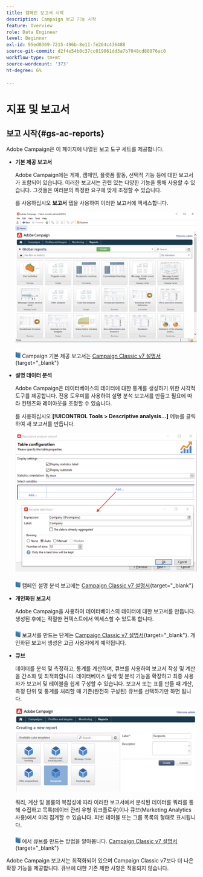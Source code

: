 ```yaml
---
title: 캠페인 보고서 시작
description: Campaign 보고 기능 시작
feature: Overview
role: Data Engineer
level: Beginner
exl-id: 95ed0369-7215-496b-8e11-fe264c436488
source-git-commit: d2f4e54b0c37cc019061dd3a7b7048cd80876ac0
workflow-type: tm+mt
source-wordcount: '373'
ht-degree: 6%

---
```


# 지표 및 보고서

## 보고 시작{#gs-ac-reports}

Adobe Campaign은 이 페이지에 나열된 보고 도구 세트를 제공합니다.

* **기본 제공 보고서**

   Adobe Campaign에는 게재, 캠페인, 플랫폼 활동, 선택적 기능 등에 대한 보고서가 포함되어 있습니다. 이러한 보고서는 관련 있는 다양한 기능을 통해 사용할 수 있습니다. 그것들은 여러분의 특정한 요구에 맞게 조정할 수 있습니다.

   를 사용하십시오 **보고서** 탭을 사용하여 이러한 보고서에 액세스합니다.

   ![](assets/built-in-reports.png)

   ![](../assets/do-not-localize/book.png) Campaign 기본 제공 보고서는 [Campaign Classic v7 설명서](https://experienceleague.adobe.com/docs/campaign-classic/using/reporting/accessing-built-in-reports/about-campaign-built-in-reports.html){target=&quot;_blank&quot;}

* **설명 데이터 분석**

   Adobe Campaign은 데이터베이스의 데이터에 대한 통계를 생성하기 위한 시각적 도구를 제공합니다. 전용 도우미를 사용하여 설명 분석 보고서를 만들고 필요에 따라 컨텐츠와 레이아웃을 조정할 수 있습니다.

   를 사용하십시오 **[!UICONTROL Tools > Descriptive analysis...]** 메뉴를 클릭하여 새 보고서를 만듭니다.

   ![](assets/desc-analysis-report.png)

   ![](../assets/do-not-localize/book.png) 캠페인 설명 분석 보고에는 [Campaign Classic v7 설명서](https://experienceleague.adobe.com/docs/campaign-classic/using/reporting/analyzing-populations/about-descriptive-analysis.html){target=&quot;_blank&quot;}

* **개인화된 보고서**

   Adobe Campaign을 사용하여 데이터베이스의 데이터에 대한 보고서를 만듭니다. 생성된 후에는 적절한 컨텍스트에서 액세스할 수 있도록 합니다.

   ![](../assets/do-not-localize/book.png) 보고서를 만드는 단계는 [Campaign Classic v7 설명서](https://experienceleague.adobe.com/docs/campaign-classic/using/reporting/creating-new-reports/about-reports-creation-in-campaign.html){target=&quot;_blank&quot;}. 개인화된 보고서 생성은 고급 사용자에게 예약됩니다.

* **큐브**

   데이터를 분석 및 측정하고, 통계를 계산하며, 큐브를 사용하여 보고서 작성 및 계산을 간소화 및 최적화합니다.  데이터베이스 탐색 및 분석 기능을 확장하고 최종 사용자가 보고서 및 테이블을 쉽게 구성할 수 있습니다. 보고서 또는 표를 만들 때 계산, 측정 단위 및 통계를 처리할 때 기존(완전히 구성된) 큐브를 선택하기만 하면 됩니다.

   ![](assets/create-a-report.png)

   쿼리, 계산 및 볼륨의 복잡성에 따라 이러한 보고서에서 분석된 데이터를 쿼리를 통해 수집하고 목록(데이터 관리 유형 워크플로우)이나 큐브(Marketing Analytics 사용)에서 미리 집계할 수 있습니다. 피벗 테이블 또는 그룹 목록의 형태로 표시됩니다.

   ![](../assets/do-not-localize/book.png) 에서 큐브를 만드는 방법을 알아봅니다. [Campaign Classic v7 설명서](https://experienceleague.adobe.com/docs/campaign-classic/using/reporting/designing-reports-with-cubes/about-cubes.html){target=&quot;_blank&quot;}


Adobe Campaign 보고서는 최적화되어 있으며 Campaign Classic v7보다 더 나은 확장 기능을 제공합니다. 큐브에 대한 기존 제한 사항은 적용되지 않습니다.
